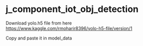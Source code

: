 # j_component_iot_obj_detection
Download yolo.h5 file from here https://www.kaggle.com/rmoharir8396/yolo-h5-file/version/1

Copy and paste it in model_data
